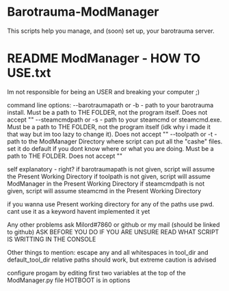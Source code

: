 # Barotrauma-ModManager 
This scripts help you manage, and (soon) set up, your barotrauma server.

# README ModManager - HOW TO USE.txt
Im not responsible for being an USER and breaking your computer ;)

command line options:
--barotraumapath or -b - path to your barotrauma install. Must be a path to THE FOLDER, not the program itself. Does not accept "" 
--steamcmdpath or -s - path to your steamcmd or steamcmd.exe. Must be a path to THE FOLDER, not the program itself (idk why i made it that way but im too lazy to change it).  Does not accept ""
--toolpath or -t - path to the ModManager Directory where script can put all the "cashe" files. set it do default if you dont know where or what you are doing. Must be a path to THE FOLDER.  Does not accept ""

self explanatory - right?
if barotraumapath is not given, script will assume the Present Working Directory
if toolpath is not given, script will assume ModManager in the Present Working Directory
if steamcmdpath is not given, script will assume steamcmd in the Present Working Directory

if you wanna use Present working directory for any of the paths use pwd. cant use it as a keyword havent implemented it yet

Any other problems ask Milord#7860 or github or my mail (should be linked to github)
ASK BEFORE YOU DO IF YOU ARE UNSURE
READ WHAT SCRIPT IS WRITTING IN THE CONSOLE

Other things to mention:
escape any and all whitespaces in tool_dir and default_tool_dir
relative paths should work, but extreme caution is advised

configure progam by editing first two variables at the top of the ModManager.py file
HOTBOOT is in options
